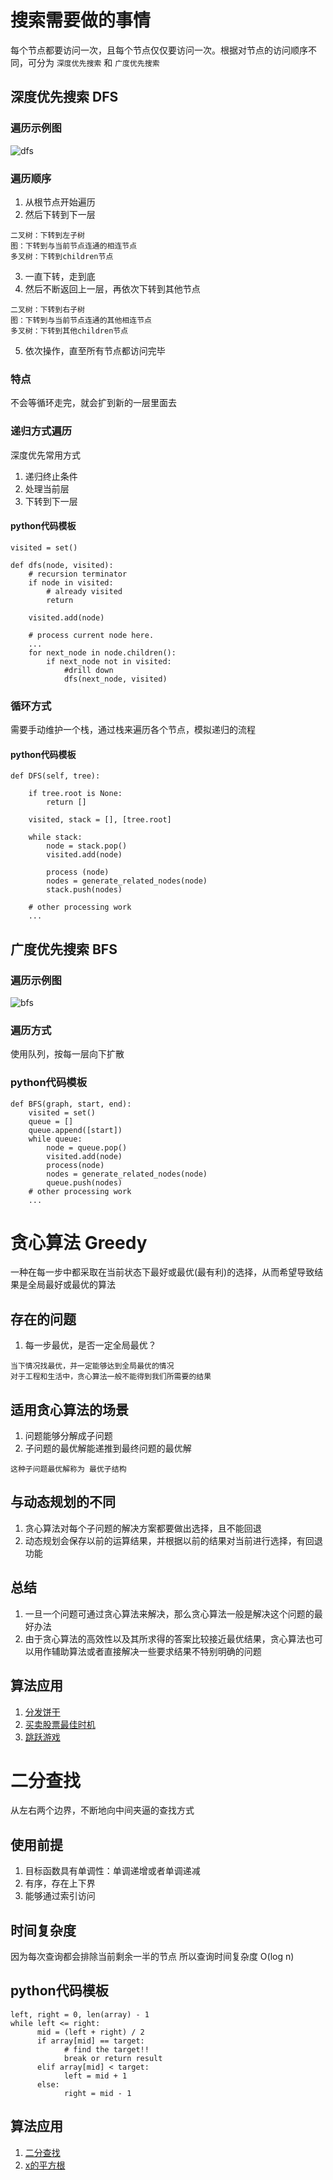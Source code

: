 # 搜索需要做的事情
每个节点都要访问一次，且每个节点仅仅要访问一次。根据对节点的访问顺序不同，可分为 `深度优先搜索` 和 `广度优先搜索`

## 深度优先搜索 DFS

### 遍历示例图
![dfs](image/dfs.jpg)

### 遍历顺序
1. 从根节点开始遍历
2. 然后下转到下一层
```
二叉树：下转到左子树
图：下转到与当前节点连通的相连节点
多叉树：下转到children节点
```
3. 一直下转，走到底
4. 然后不断返回上一层，再依次下转到其他节点
```
二叉树：下转到右子树
图：下转到与当前节点连通的其他相连节点
多叉树：下转到其他children节点
```
5. 依次操作，直至所有节点都访问完毕


### 特点
不会等循环走完，就会扩到新的一层里面去

### 递归方式遍历
深度优先常用方式
1. 递归终止条件
2. 处理当前层
3. 下转到下一层

#### python代码模板
```
visited = set()

def dfs(node, visited):
    # recursion terminator
    if node in visited:
    	# already visited
    	return

	visited.add(node)

	# process current node here.
	...
	for next_node in node.children():
		if next_node not in visited:
            #drill down
			dfs(next_node, visited)
```

### 循环方式
需要手动维护一个栈，通过栈来遍历各个节点，模拟递归的流程

#### python代码模板
```
def DFS(self, tree):

	if tree.root is None:
		return []

	visited, stack = [], [tree.root]

	while stack:
		node = stack.pop()
		visited.add(node)

		process (node)
		nodes = generate_related_nodes(node)
		stack.push(nodes)

	# other processing work
	...
```

## 广度优先搜索 BFS

### 遍历示例图
![bfs](image/bfs.jpg)

### 遍历方式
使用队列，按每一层向下扩散

### python代码模板
```
def BFS(graph, start, end):
    visited = set()
	queue = []
	queue.append([start])
	while queue:
		node = queue.pop()
		visited.add(node)
		process(node)
		nodes = generate_related_nodes(node)
		queue.push(nodes)
	# other processing work
	...
```

# 贪心算法 Greedy
一种在每一步中都采取在当前状态下最好或最优(最有利)的选择，从而希望导致结果是全局最好或最优的算法
## 存在的问题
1. 每一步最优，是否一定全局最优？
```
当下情况找最优，并一定能够达到全局最优的情况
对于工程和生活中，贪心算法一般不能得到我们所需要的结果
```

## 适用贪心算法的场景
1. 问题能够分解成子问题
2. 子问题的最优解能递推到最终问题的最优解
```
这种子问题最优解称为 最优子结构
```

## 与动态规划的不同
1. 贪心算法对每个子问题的解决方案都要做出选择，且不能回退
2. 动态规划会保存以前的运算结果，并根据以前的结果对当前进行选择，有回退功能

## 总结
1. 一旦一个问题可通过贪心算法来解决，那么贪心算法一般是解决这个问题的最好办法
2. 由于贪心算法的高效性以及其所求得的答案比较接近最优结果，贪心算法也可以用作辅助算法或者直接解决一些要求结果不特别明确的问题

## 算法应用
1. [分发饼干](https://leetcode-cn.com/problems/assign-cookies/)
2. [买卖股票最佳时机](https://leetcode-cn.com/problems/best-time-to-buy-and-sell-stock-ii/)
3. [跳跃游戏](https://leetcode-cn.com/problems/jump-game/)

# 二分查找
从左右两个边界，不断地向中间夹逼的查找方式

## 使用前提
1. 目标函数具有单调性：单调递增或者单调递减
2. 有序，存在上下界
3. 能够通过索引访问

## 时间复杂度
因为每次查询都会排除当前剩余一半的节点
所以查询时间复杂度 O(log n)

## python代码模板
```
left, right = 0, len(array) - 1
while left <= right:
	  mid = (left + right) / 2
	  if array[mid] == target:
		    # find the target!!
		    break or return result
	  elif array[mid] < target:
		    left = mid + 1
	  else:
		    right = mid - 1
```

## 算法应用
1. [二分查找](https://leetcode-cn.com/problems/binary-search/)
2. [x的平方根](https://leetcode-cn.com/problems/sqrtx/)